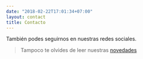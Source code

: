 ```yaml
---
date: "2018-02-22T17:01:34+07:00"
layout: contact
title: Contacto
---
```


También podes seguirnos en nuestras redes sociales.
> Tampoco te olvides de leer nuestras [novedades](/post/)
